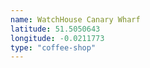 ```yaml
---
name: WatchHouse Canary Wharf
latitude: 51.5050643
longitude: -0.0211773
type: "coffee-shop"
---
```

